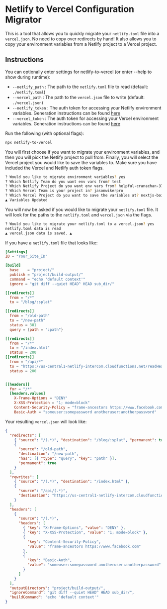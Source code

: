 # Netlify to Vercel Configuration Migrator

This is a tool that allows you to quickly migrate your `netlify.toml` file into a `vercel.json`. No need to copy over redirects by hand! It also allows you to copy your environment variables from a Netlify project to a Vercel project.

## Instructions

You can optionally enter settings for netlify-to-vercel (or enter --help to show during runtime):

- `--netlify_path` : The path to the `netlify.toml` file to read (default: `./netlify.toml`)
- `--vercel_path` : The path to the `vercel.json` file to write (default: `./vercel.json`)
- `--netlify_token` : The auth token for accessing your Netlify environment variables. Generation instructions can be found [here](https://docs.netlify.com/cli/get-started/#obtain-a-token-in-the-netlify-ui) 
- `--vercel_token` :  The auth token for accessing your Vercel environment variables. Generation instructions can be found [here](https://vercel.com/guides/how-do-i-use-a-vercel-api-access-token)

Run the following (with optional flags):

```bash
npx netlify-to-vercel
```

You will first choose if you want to migrate your environment variables, and then you will pick the Netlify project to pull from. Finally, you will select the Vercel project you would like to save the variables to. Make sure you have included the Vercel and Netlify auth token flags.

```bash
? Would you like to migrate environment variables? yes
? Which Netlify Team do you want env vars from? test
? Which Netlify Project do you want env vars from? helpful-cranachan-3774bc - https://github.com/Speediing/simon-game
? Which Vercel Team is your project in? jasonwikerpro
? Which Vercel Project do you want to save the variables at? nextjs-boilerplate
▲ Variables Updated
```

You will now be asked if you would like to migrate your `netlify.toml` file. It will look for the paths to the `netlify.toml` and `vercel.json` via the flags.

```bash
? Would you like to migrate your netlify.toml to a vercel.json? yes
netlify.toml data is read
▲ vercel.json data is saved. ▲
```

If you have a `netlify.toml` file that looks like:

```toml
[Settings]
ID = "Your_Site_ID"

[build]
  base    = "project/"
  publish = "project/build-output/"
  command = "echo 'default context'"
  ignore = "git diff --quiet HEAD^ HEAD sub_dir/"

[[redirects]]
  from = "/*"
  to = "/blog/:splat"

[[redirects]]
  from = "/old-path"
  to = "/new-path"
  status = 301
  query = {path = ":path"} 

[[redirects]]
  from = "/*"
  to = "/index.html"
  status = 200
[[redirects]]
  from = "/api/*"
  to = "https://us-central1-netlify-intercom.cloudfunctions.net/readHeaders/:splat"
  status = 200


[[headers]]
  for = "/*" 
  [headers.values]
    X-Frame-Options = "DENY"
    X-XSS-Protection = "1; mode=block"
    Content-Security-Policy = "frame-ancestors https://www.facebook.com"
    Basic-Auth = "someuser:somepassword anotheruser:anotherpassword"
```

Your resulting `vercel.json` will look like:

```json
{
  "redirects": [
    { "source": "/(.*)", "destination": "/blog/:splat", "permanent": true },
    {
      "source": "/old-path",
      "destination": "/new-path",
      "has": [{ "type": "query", "key": "path" }],
      "permanent": true
    }
  ],
  "rewrites": [
    { "source": "/(.*)", "destination": "/index.html" },
    {
      "source": "/api/(.*)",
      "destination": "https://us-central1-netlify-intercom.cloudfunctions.net/readHeaders/:splat"
    }
  ],
  "headers": [
    {
      "source": "/(.*)",
      "headers": [
        { "key": "X-Frame-Options", "value": "DENY" },
        { "key": "X-XSS-Protection", "value": "1; mode=block" },
        {
          "key": "Content-Security-Policy",
          "value": "frame-ancestors https://www.facebook.com"
        },
        {
          "key": "Basic-Auth",
          "value": "someuser:somepassword anotheruser:anotherpassword"
        }
      ]
    }
  ],
  "outputDirectory": "project/build-output/",
  "ignoreCommand": "git diff --quiet HEAD^ HEAD sub_dir/",
  "buildCommand": "echo 'default context'"
}
```
